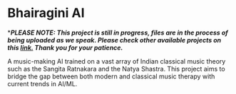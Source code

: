 # Bhairagini AI

****PLEASE NOTE: This project is still in progress, files are in the process of being uploaded as we speak. Please check other available projects on this [link.](https://github.com/HarryLMoss) Thank you for your patience.***

A music-making AI trained on a vast array of Indian classical music theory such as the Sangita Ratnakara and the Natya Shastra. This project aims to bridge the gap between both modern and classical music therapy with current trends in AI/ML.
